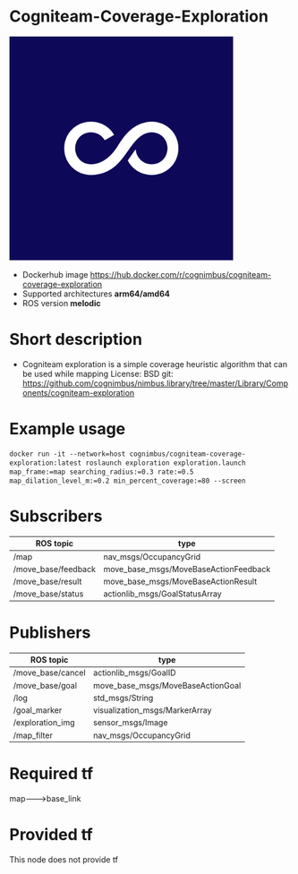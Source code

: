 # Cogniteam-Coverage-Exploration

<img src="./cogniteam-coverage-exploration/cogniteam_coverage_exploration.jpg" alt="cogniteam-coverage-exploration" width="400"/>

* Dockerhub image https://hub.docker.com/r/cognimbus/cogniteam-coverage-exploration
* Supported architectures <b>arm64/amd64</b>
* ROS version <b>melodic
</b>

# Short description
* Cogniteam exploration is a simple coverage heuristic algorithm that can be used while mapping
License: BSD
git: https://github.com/cognimbus/nimbus.library/tree/master/Library/Components/cogniteam-exploration

# Example usage
```
docker run -it --network=host cognimbus/cogniteam-coverage-exploration:latest roslaunch exploration exploration.launch map_frame:=map searching_radius:=0.3 rate:=0.5 map_dilation_level_m:=0.2 min_percent_coverage:=80 --screen
```

# Subscribers
ROS topic | type
--- | ---
/map | nav_msgs/OccupancyGrid
/move_base/feedback | move_base_msgs/MoveBaseActionFeedback
/move_base/result | move_base_msgs/MoveBaseActionResult
/move_base/status | actionlib_msgs/GoalStatusArray


# Publishers
ROS topic | type
--- | ---
/move_base/cancel | actionlib_msgs/GoalID
/move_base/goal | move_base_msgs/MoveBaseActionGoal
/log | std_msgs/String
/goal_marker | visualization_msgs/MarkerArray
/exploration_img | sensor_msgs/Image
/map_filter | nav_msgs/OccupancyGrid


# Required tf
map--->base_link


# Provided tf
This node does not provide tf


